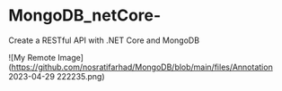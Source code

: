 # MongoDB_netCore-
Create a RESTful API with .NET Core and MongoDB

![My Remote Image](https://github.com/nosratifarhad/MongoDB/blob/main/files/Annotation 2023-04-29 222235.png)
